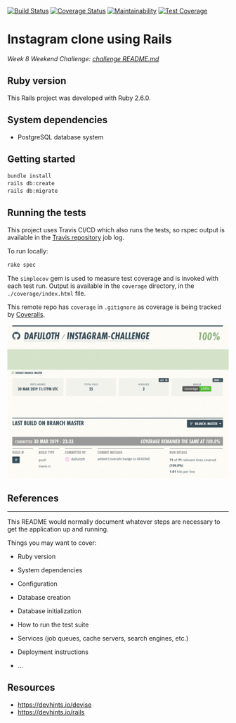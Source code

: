 [![Build Status](https://travis-ci.org/dafuloth/instagram-challenge.svg?branch=master)](https://travis-ci.org/dafuloth/instagram-challenge) 
[![Coverage Status](https://coveralls.io/repos/github/dafuloth/instagram-challenge/badge.svg?branch=master)](https://coveralls.io/github/dafuloth/instagram-challenge?branch=master)
[![Maintainability](https://api.codeclimate.com/v1/badges/7dddaa400f33d854d758/maintainability)](https://codeclimate.com/github/dafuloth/instagram-challenge/maintainability)
[![Test Coverage](https://api.codeclimate.com/v1/badges/7dddaa400f33d854d758/test_coverage)](https://codeclimate.com/github/dafuloth/instagram-challenge/test_coverage)

# Instagram clone using Rails

_Week 8 Weekend Challenge: [challenge README.md](./challenge_README.md)_

## Ruby version

This Rails project was developed with Ruby 2.6.0.

## System dependencies

* PostgreSQL database system

## Getting started

```bash
bundle install
rails db:create
rails db:migrate

```

## Running the tests

This project uses Travis CI/CD which also runs the tests, so rspec output is available in the [Travis repository](https://travis-ci.org/dafuloth/instagram-challenge) job log.

To run locally:

```bash
rake spec

```

The `simplecov` gem is used to measure test coverage and is invoked with each test run. Output is available in the `coverage` directory, in the `./coverage/index.html` file.

This remote repo has `coverage` in `.gitignore` as coverage is being tracked by [Coveralls](https://coveralls.io/github/dafuloth/instagram-challenge).

![Tracking coverage with Coveralls](./coverage.png)

## References


---

This README would normally document whatever steps are necessary to get the
application up and running.

Things you may want to cover:

* Ruby version

* System dependencies

* Configuration

* Database creation

* Database initialization

* How to run the test suite

* Services (job queues, cache servers, search engines, etc.)

* Deployment instructions

* ...

## Resources

* https://devhints.io/devise
* https://devhints.io/rails
